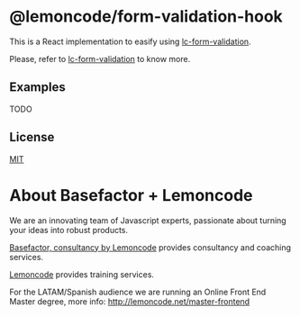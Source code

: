 # @lemoncode/form-validation-hook

This is a React implementation to  easify using [lc-form-validation](https://github.com/Lemoncode/lcFormValidation).

Please, refer to [lc-form-validation](https://github.com/Lemoncode/lcFormValidation) to know more.

## Examples

TODO

## License

[MIT](./LICENSE)

# About Basefactor + Lemoncode

We are an innovating team of Javascript experts, passionate about turning your ideas into robust products.

[Basefactor, consultancy by Lemoncode](http://www.basefactor.com) provides consultancy and coaching services.

[Lemoncode](http://lemoncode.net/services/en/#en-home) provides training services.

For the LATAM/Spanish audience we are running an Online Front End Master degree, more info: http://lemoncode.net/master-frontend
